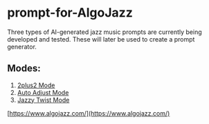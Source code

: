 # prompt-for-AlgoJazz

Three types of AI-generated jazz music prompts are currently being developed and tested. These will later be used to create a prompt generator.

## Modes:
1. [2plus2 Mode](https://github.com/joyce5438/prompt-for-AlgoJazz/blob/main/2plus2%20mode.md)
2. [Auto Adjust Mode](https://github.com/joyce5438/prompt-for-AlgoJazz/blob/main/Auto%20adjust%20mode.md)
3. [Jazzy Twist Mode](https://github.com/joyce5438/prompt-for-AlgoJazz/blob/main/Jazzy%20twist%20mod.md)


[https://www.algojazz.com/](https://www.algojazz.com/)
